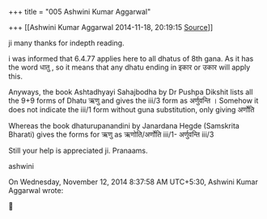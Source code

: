 +++
title = "005 Ashwini Kumar Aggarwal"

+++
[[Ashwini Kumar Aggarwal	2014-11-18, 20:19:15 [Source](https://groups.google.com/g/samskrita/c/g2By69nomTE)]]



ji many thanks for indepth reading.

  

i was informed that 6.4.77 applies here to all dhatus of 8th gana. As it has the word धातु , so it means that any dhatu ending in इकार or उकार will apply this.

  

Anyways, the book Ashtadhyayi Sahajbodha by Dr Pushpa Dikshit lists all the 9+9 forms of Dhatu ऋणु and gives the iii/3 form as अर्णुवन्ति । Somehow it does not indicate the iii/1 form without guna substitution, only giving अर्णोति

  

Whereas the book dhaturupanandini by Janardana Hegde (Samskrita Bharati) gives the forms for ऋणु as ऋणोति/अर्णोति iii/1- अर्णुवन्ति iii/3

  

Still your help is appreciated ji. Pranaams.

ashwini

  
  
On Wednesday, November 12, 2014 8:37:58 AM UTC+5:30, Ashwini Kumar Aggarwal wrote:



